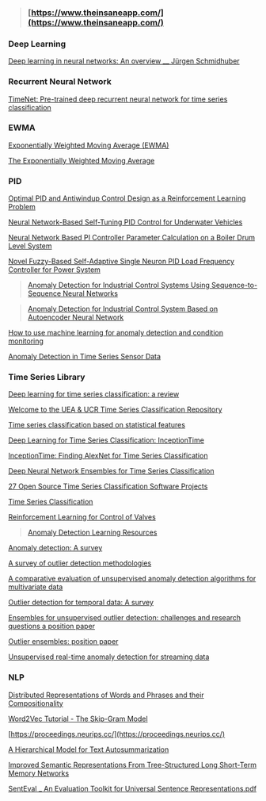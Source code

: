 > ### [https://www.theinsaneapp.com/](https://www.theinsaneapp.com/)

### Deep Learning
[Deep learning in neural networks: An overview  __ Jürgen Schmidhuber](https://github.com/sipocz/timeSeries/blob/9f744199239838b7563707242f6679baf30b638d/papers/1-s2.0-S0893608014002135-main.pdf)

### Recurrent Neural Network
[TimeNet: Pre-trained deep recurrent neural network for time series classification](https://paperswithcode.com/paper/timenet-pre-trained-deep-recurrent-neural)

### EWMA
[Exponentially Weighted Moving Average (EWMA)](https://corporatefinanceinstitute.com/resources/knowledge/trading-investing/exponentially-weighted-moving-average-ewma/)

[The Exponentially Weighted Moving Average](https://github.com/sipocz/timeSeries/blob/d62520f93f9a5812b3f0f57d615144fb69ed99f6/papers/ewma_tutorial.pdf)

### PID
[Optimal PID and Antiwindup Control Design as a Reinforcement Learning Problem](https://arxiv.org/pdf/2005.04539.pdf)

[Neural Network-Based Self-Tuning PID Control for Underwater Vehicles](https://www.ncbi.nlm.nih.gov/pmc/articles/PMC5038707/)

[Neural Network Based PI Controller Parameter Calculation on a Boiler Drum Level System](https://core.ac.uk/download/pdf/81981373.pdf)

[Novel Fuzzy-Based Self-Adaptive Single Neuron PID Load Frequency Controller for Power System](https://sciendo.com/pdf/10.2478/pead-2019-0002)

> [Anomaly Detection for Industrial Control Systems Using Sequence-to-Sequence Neural Networks](https://arxiv.org/pdf/1911.04831.pdf)

> [Anomaly Detection for Industrial Control System Based on Autoencoder Neural Network](https://downloads.hindawi.com/journals/wcmc/2020/8897926.pdf)

[How to use machine learning for anomaly detection and condition monitoring](https://towardsdatascience.com/how-to-use-machine-learning-for-anomaly-detection-and-condition-monitoring-6742f82900d7)

[Anomaly Detection in Time Series Sensor Data](https://towardsdatascience.com/anomaly-detection-in-time-series-sensor-data-86fd52e62538)

### Time Series Library

[Deep learning for time series classification: a review](https://github.com/sipocz/timeSeries/blob/ce3c7c1c6aff211c1000967d92de1b09a642877c/1809.04356.pdf)

[Welcome to the UEA & UCR Time Series Classification Repository](http://timeseriesclassification.com/)

[Time series classification based on statistical features](https://jwcn-eurasipjournals.springeropen.com/articles/10.1186/s13638-020-1661-4)

[Deep Learning for Time Series Classification: InceptionTime](https://vasilis-stylianou.github.io/DL_for_TSC/)

[InceptionTime: Finding AlexNet for Time Series Classification](https://arxiv.org/pdf/1909.04939.pdf)

[Deep Neural Network Ensembles for Time Series Classification](https://arxiv.org/pdf/1903.06602.pdf)

[27 Open Source Time Series Classification Software Projects](https://opensourcelibs.com/libs/time-series-classification)

[Time Series Classification](https://paperswithcode.com/task/time-series-classification/latest?page=2)

[Reinforcement Learning for Control of Valves](https://paperswithcode.com/paper/reinforcement-learning-for-control-of-valves)

> [Anomaly Detection Learning Resources](https://github.com/yzhao062/anomaly-detection-resources)


[Anomaly detection: A survey ]( https://www.vs.inf.ethz.ch/edu/HS2011/CPS/papers/chandola09_anomaly-detection-survey.pdf)

[A survey of outlier detection methodologies ]( https://www-users.cs.york.ac.uk/vicky/myPapers/Hodge+Austin_OutlierDetection_AIRE381.pdf)

[A comparative evaluation of unsupervised anomaly detection algorithms for multivariate data ]( http://journals.plos.org/plosone/article/file?id=10.1371/journal.pone.0152173&type=printable)

[Outlier detection for temporal data: A survey ]( https://pdfs.semanticscholar.org/18d1/714870fb989f32b4311892e8765f00f7098f.pdf)

[Ensembles for unsupervised outlier detection: challenges and research questions a position paper ](http://www.kdd.org/exploration_files/V15-01-02-Zimek.pdf)

[Outlier ensembles: position paper](https://pdfs.semanticscholar.org/841e/ce7c3812bbf799c99c84c064bbcf77916ba9.pdf)

[Unsupervised real-time anomaly detection for streaming data](https://github.com/sipocz/timeSeries/blob/91d3de1eac0ae5601f4e9fe0f284085d7a55d48f/papers/AhmadAnomalyDetectionNeurocomputing.pdf)

### NLP
[Distributed Representations of Words and Phrases
and their Compositionality](https://github.com/sipocz/timeSeries/raw/32afafe2cbbc8d8aec2a418e1fc45934300627b0/papers/NIPS-2013-distributed-representations-of-words-and-phrases-and-their-compositionality-Paper.pdf)

[Word2Vec Tutorial - The Skip-Gram Model](http://mccormickml.com/2016/04/19/word2vec-tutorial-the-skip-gram-model/)

[https://proceedings.neurips.cc/](https://proceedings.neurips.cc/)

[A Hierarchical Model for Text Autosummarization](https://www.semanticscholar.org/paper/A-Hierarchical-Model-for-Text-Autosummarization-Zhou/538991962b2e6e832183225a5b555d55a630dcef?p2df)

[Improved Semantic Representations From Tree-Structured Long Short-Term Memory Networks](https://arxiv.org/pdf/1503.00075.pdf)

[SentEval _ An Evaluation Toolkit for Universal Sentence Representations.pdf](https://github.com/sipocz/timeSeries/blob/5cfd2f4a3e95138947b69d4dde90c6f46c269435/papers/SentEval%20_%20An%20Evaluation%20Toolkit%20for%20Universal%20Sentence%20Representations.pdf)

